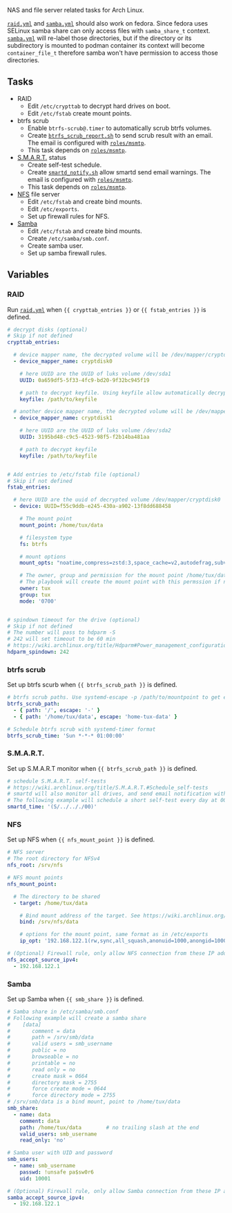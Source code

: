 NAS and file server related tasks for Arch Linux.

[`raid.yml`](tasks/raid.yml) and [`samba.yml`](tasks/samba.yml) should also work on fedora.
Since fedora uses SELinux samba share can only access files with `samba_share_t` context.
[`samba.yml`](tasks/samba.yml) will re-label those directories,
but if the directory or its subdirectory is mounted to podman container its context will become `container_file_t` therefore samba won't have permission to access those directories.


## Tasks
- RAID
  - Edit `/etc/crypttab` to decrypt hard drives on boot.
  - Edit `/etc/fstab` create mount points.
- btrfs scrub
  - Enable `btrfs-scrub@.timer` to automatically scrub btrfs volumes.
  - Create [`btrfs_scrub_report.sh`](templates/btrfs_scrub_report.sh.j2) to send scrub result with an email.
    The email is configured with [`roles/msmtp`](/roles/msmtp/).
  - This task depends on [`roles/msmtp`](/roles/msmtp/).
- [S.M.A.R.T.](https://wiki.archlinux.org/title/S.M.A.R.T.) status
  - Create self-test schedule.
  - Create [`smartd_notify.sh`](templates/smartd_notify.sh.j2) allow smartd send email warnings.
    The email is configured with [`roles/msmtp`](/roles/msmtp/).
  - This task depends on [`roles/msmtp`](/roles/msmtp/).
- [NFS](https://wiki.archlinux.org/title/NFS) file server
  - Edit `/etc/fstab` and create bind mounts.
  - Edit `/etc/exports`.
  - Set up firewall rules for NFS.
- [Samba](https://wiki.archlinux.org/title/Samba)
  - Edit `/etc/fstab` and create bind mounts.
  - Create `/etc/samba/smb.conf`.
  - Create samba user.
  - Set up samba firewall rules.

## Variables
### RAID
Run [`raid.yml`](tasks/raid.yml) when `{{ crypttab_entries }}` or `{{ fstab_entries }}` is defined.
```yaml
# decrypt disks (optional)
# Skip if not defined
crypttab_entries:

  # device mapper name, the decrypted volume will be /dev/mapper/cryptdisk0
  - device_mapper_name: cryptdisk0

    # here UUID are the UUID of luks volume /dev/sda1
    UUID: 0a659df5-5f33-4fc9-bd20-9f32bc945f19

    # path to decrypt keyfile. Using keyfile allow automatically decrypt drive.
    keyfile: /path/to/keyfile

  # another device mapper name, the decrypted volume will be /dev/mapper/cryptdisk1
  - device_mapper_name: cryptdisk1

    # here UUID are the UUID of luks volume /dev/sda2
    UUID: 3195bd48-c9c5-4523-98f5-f2b14ba481aa

    # path to decrypt keyfile
    keyfile: /path/to/keyfile


# Add entries to /etc/fstab file (optional)
# Skip if not defined
fstab_entries:

  # here UUID are the uuid of decrypted volume /dev/mapper/cryptdisk0
  - device: UUID=f55c9ddb-e245-430a-a902-13f8dd688458

    # The mount point
    mount_point: /home/tux/data

    # filesystem type
    fs: btrfs

    # mount options
    mount_opts: "noatime,compress=zstd:3,space_cache=v2,autodefrag,subvol=@data,nodev,nosuid,noexec"

    # The owner, group and permission for the mount point /home/tux/data
    # The playbook will create the mount point with this permssion if not exist.
    owner: tux
    group: tux
    mode: '0700'


# spindown timeout for the drive (optional)
# Skip if not defined
# The number will pass to hdparm -S
# 242 will set timeout to be 60 min
# https://wiki.archlinux.org/title/Hdparm#Power_management_configuration
hdparm_spindown: 242
```

### btrfs scrub
Set up btrfs scurb when `{{ btrfs_scrub_path }}` is defined.
```yaml
# btrfs scrub paths. Use systemd-escape -p /path/to/mountpoint to get escape path
btrfs_scrub_path:
  - { path: '/', escape: '-' }
  - { path: '/home/tux/data', escape: 'home-tux-data' }

# Schedule btrfs scrub with systemd-timer format
btrfs_scrub_time: 'Sun *-*-* 01:00:00'
```

### S.M.A.R.T.
Set up S.M.A.R.T monitor when `{{ btrfs_scrub_path }}` is defined.
```yaml
# schedule S.M.A.R.T. self-tests
# https://wiki.archlinux.org/title/S.M.A.R.T.#Schedule_self-tests
# smartd will also monitor all drives, and send email notification with information specified in roles/msmtp
# The following example will schedule a short self-test every day at 00:00 to 01:00.
smartd_time: '(S/../.././00)'
```

### NFS
Set up NFS when `{{ nfs_mount_point }}` is defined.
```yaml
# NFS server
# The root directory for NFSv4
nfs_root: /srv/nfs

# NFS mount points
nfs_mount_point:

  # The directory to be shared
  - target: /home/tux/data

    # Bind mount address of the target. See https://wiki.archlinux.org/title/NFS#Server
    bind: /srv/nfs/data

    # options for the mount point, same format as in /etc/exports
    ip_opt: '192.168.122.1(rw,sync,all_squash,anonuid=1000,anongid=1000)' }

# (Optional) Firewall rule, only allow NFS connection from these IP address.
nfs_accept_source_ipv4:
  - 192.168.122.1
```

### Samba
Set up Samba when `{{ smb_share }}` is defined.
```yaml
# Samba share in /etc/samba/smb.conf
# Following example will create a samba share
#    [data]
#       comment = data
#       path = /srv/smb/data
#       valid users = smb_username
#       public = no
#       browseable = no
#       printable = no
#       read only = no
#       create mask = 0664
#       directory mask = 2755
#       force create mode = 0644
#       force directory mode = 2755
# /srv/smb/data is a bind mount, point to /home/tux/data
smb_share:
  - name: data
    comment: data
    path: /home/tux/data        # no trailing slash at the end
    valid_users: smb_username
    read_only: 'no'

# Samba user with UID and password
smb_users:
  - name: smb_username
    passwd: !unsafe pa$sw0r6
    uid: 10001

# (Optional) Firewall rule, only allow Samba connection from these IP address.
samba_accept_source_ipv4:
  - 192.168.122.1
```

